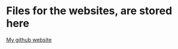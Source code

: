 
# Files for the websites, are stored here

[My github website](https://fredriknm.github.io/index.html)

